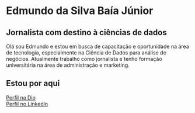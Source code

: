 # Edmundo da Silva Baía Júnior
## Jornalista com destino à ciências de dados
Olá sou Edmundo e estou em busca de capacitação e oportunidade na área de tecnologia, especialmente na Ciência de Dados para análise de negócios. Atualmente trabalho como jornalista e tenho formação universitária na área de administração e marketing.
## Estou por aqui
[Perfil na Dio](https://www.dio.me/users/edmundobaia)
<br>
[Perfil no Linkedin](https://www.linkedin.com/in/edmundo-da-silva-ba%C3%ADa-j%C3%BAnior-4168382b/)
